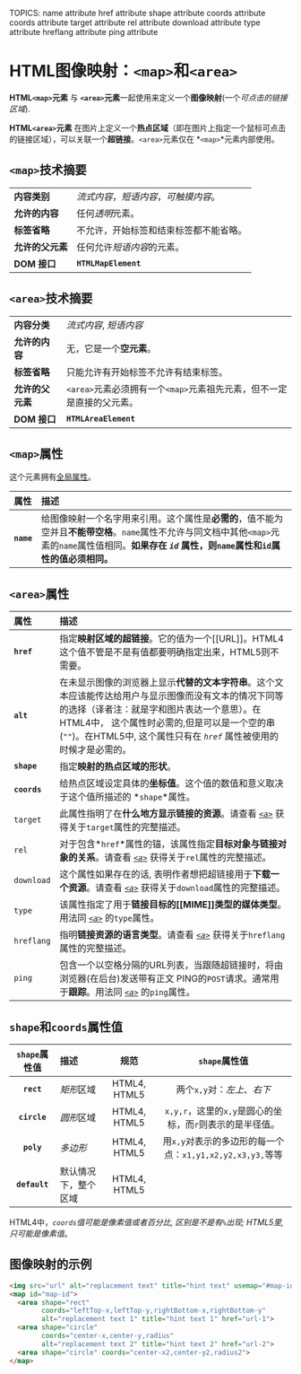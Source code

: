 TOPICS: <map>
        <area>
        <map> name attribute
        <area> href attribute
        <area> shape attribute
        <area> coords attribute
        <area> coords attribute
        <area> target attribute
        <area> rel attribute
        <area> download attribute
        <area> type attribute
        <area> hreflang attribute
        <area> ping attribute

# HTML图像映射：`<map>`和`<area>`

**HTML`<map>`元素** 与 **`<area>`元素**一起使用来定义一个**图像映射**(一个*可点击的链接区域*).

**HTML`<area>`元素** 在图片上定义一个**热点区域**（即在图片上指定一个鼠标可点击的链接区域），可以关联一个**超链接**。`<area>`元素仅在 *`<map>`*元素内部使用。

## `<map>`技术摘要

|  |  |
| :-- | :-- |
| **内容类别** | *流式内容*，*短语内容*，*可触摸内容*。|
| **允许的内容** | 任何*透明*元素。|
| **标签省略** | 不允许，开始标签和结束标签都不能省略。|
| **允许的父元素** | 任何允许*短语内容*的元素。|
| **DOM 接口** | **`HTMLMapElement`** |

## `<area>`技术摘要

|  |  |
| :-- | :-- |
| **内容分类** | *流式内容*, *短语内容* |
| **允许的内容** | 无，它是一个**空元素**。|
| **标签省略** | 只能允许有开始标签不允许有结束标签。|
| **允许的父元素** | `<area>`元素必须拥有一个`<map>`元素祖先元素，但不一定是直接的父元素。|
| **DOM 接口** | **`HTMLAreaElement`** |

## `<map>`属性

这个元素拥有[全局属性](/zh-hans/webfrontend/HTML_Global_Attributes)。

| 属性 | 描述 |
| :-- | :-- |
| **`name`** | 给图像映射一个名字用来引用。这个属性是**必需的**，值不能为空并且**不能带空格**。`name`属性不允许与同文档中其他`<map>`元素的`name`属性值相同。**如果存在 *`id`* 属性，则`name`属性和`id`属性的值必须相同。** |

## `<area>`属性

| 属性 | 描述 |
| :-- | :-- |
| **`href`** | 指定**映射区域的超链接**。它的值为一个[[URL]]。HTML4这个值不管是不是有值都要明确指定出来，HTML5则不需要。|
| **`alt`** | 在未显示图像的浏览器上显示**代替的文本字符串**。这个文本应该能传达给用户与显示图像而没有文本的情况下同等的选择（译者注：就是字和图片表达一个意思）。在HTML4中， 这个属性时必需的,但是可以是一个空的串(`""`)。在HTML5中, 这个属性只有在 *`href`* 属性被使用的时候才是必需的。|
| **`shape`** | 指定**映射的热点区域的形状**。|
| **`coords`** | 给热点区域设定具体的**坐标值**。这个值的数值和意义取决于这个值所描述的 *`shape`*属性。|
| `target` | 此属性指明了在**什么地方显示链接的资源**。请查看 *[`<a>`](/zh-hans/webfrontend/<a>)* 获得关于`target`属性的完整描述。|
| `rel` | 对于包含*`href`*属性的锚，该属性指定**目标对象与链接对象的关系**。请查看 *[`<a>`](/zh-hans/webfrontend/<a>)* 获得关于`rel`属性的完整描述。|
| `download` | 这个属性如果存在的话, 表明作者想把超链接用于**下载一个资源**。请查看 *[`<a>`](/zh-hans/webfrontend/<a>)* 获得关于`download`属性的完整描述。 |
| `type` | 该属性指定了用于**链接目标的[[MIME]]类型的媒体类型**。用法同 *[`<a>`](/zh-hans/webfrontend/<a>)* 的`type`属性。|
| `hreflang` | 指明**链接资源的语言类型**。请查看 *[`<a>`](/zh-hans/webfrontend/<a>)* 获得关于`hreflang`属性的完整描述。 |
| `ping` | 包含一个以空格分隔的URL列表，当跟随超链接时，将由浏览器(在后台)发送带有正文 PING的`POST`请求。通常用于**跟踪**。用法同 *[`<a>`](/zh-hans/webfrontend/<a>)* 的`ping`属性。 |

## `shape`和`coords`属性值

| `shape`属性值 | 描述 | 规范 | `shape`属性值 |
| :--: | :-- | :--: | :--: |
| **`rect`** | *矩形*区域 | HTML4, HTML5 | 两个`x,y`对：*左上*、*右下* |
| **`circle`** | *圆形*区域 | HTML4, HTML5 | `x,y,r`，这里的`x,y`是圆心的坐标，而`r`则表示的是半径值。|
| **`poly`** | *多边形* | HTML4, HTML5 | 用`x,y`对表示的多边形的每一个点：`x1,y1,x2,y2,x3,y3,`等等 |
| **`default`** | 默认情况下，整个区域 | HTML4, HTML5 |

HTML4中，*`coords`*值可能是像素值或者百分比, 区别是不是有`%`出现; HTML5里, 只可能是*像素值*。

## 图像映射的示例

```html
<img src="url" alt="replacement text" title="hint text" usemap="#map-id">
<map id="map-id">
  <area shape="rect"
        coords="leftTop-x,leftTop-y,rightBottom-x,rightBottom-y"
        alt="replacement text 1" title="hint text 1" href="url-1">
  <area shape="circle"
        coords="center-x,center-y,radius"
        alt="replacement text 2" title="hint text 2" href="url-2">
  <area shape="circle" coords="center-x2,center-y2,radius2">
</map>
```
